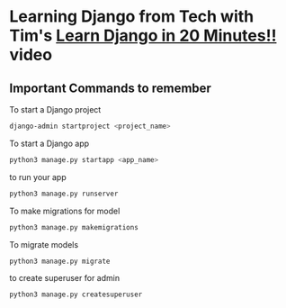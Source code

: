# Learning Django from Tech with Tim's [Learn Django in 20 Minutes!!](https://youtu.be/nGIg40xs9e4?si=6_tqKIMBcnC_QWev) video

## Important Commands to remember

To start a Django project

```bash
django-admin startproject <project_name>
```

To start a Django app

```bash
python3 manage.py startapp <app_name>
```

to run your app

```bash
python3 manage.py runserver
```

To make migrations for model

```bash
python3 manage.py makemigrations
```

To migrate models

```bash
python3 manage.py migrate
```

to create superuser for admin

```bash
python3 manage.py createsuperuser
```
